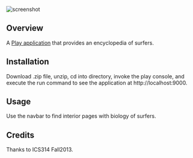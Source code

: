 ![screenshot](https://raw.github.com/sanpeim/surferpedia/master/doc/surferpedia.png)

Overview
--------

A [Play application](http://www.playframework.com/) that provides an encyclopedia of surfers.

Installation
------------

Download .zip file, unzip, cd into directory, invoke the play console, and execute the run command to see the application at http://localhost:9000.

Usage
-----

Use the navbar to find interior pages with biology of surfers.

Credits
-------

Thanks to ICS314 Fall2013.